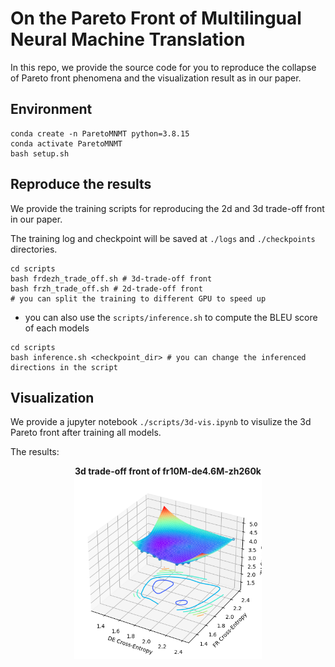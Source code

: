 # On the Pareto Front of Multilingual Neural Machine Translation

In this repo, we provide the source code for you to reproduce the collapse of Pareto front phenomena and the visualization result as in our paper.

## Environment
```
conda create -n ParetoMNMT python=3.8.15
conda activate ParetoMNMT
bash setup.sh
```

## Reproduce the results

We provide the training scripts for reproducing the 2d and 3d trade-off front in our paper.

The training log and checkpoint will be saved at `./logs` and `./checkpoints` directories. 

```
cd scripts
bash frdezh_trade_off.sh # 3d-trade-off front
bash frzh_trade_off.sh # 2d-trade-off front
# you can split the training to different GPU to speed up
```


- you can also use the `scripts/inference.sh` to compute the BLEU score of each models 

```
cd scripts
bash inference.sh <checkpoint_dir> # you can change the inferenced directions in the script
```


## Visualization

We provide a jupyter notebook `./scripts/3d-vis.ipynb` to visulize the 3d Pareto front after training all models.

The results:

<div align=center>
<b>3d trade-off front of fr10M-de4.6M-zh260k</b>
<br>

<img width="300" src="./imgs/3d-trade-off.png"/>

</div>




